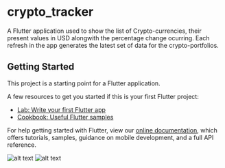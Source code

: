 # crypto_tracker

A Flutter application used to show the list of Crypto-currencies, their present values in USD alongwith the percentage change ocurring.
Each refresh in the app generates the latest set of data for the crypto-portfolios. 

## Getting Started

This project is a starting point for a Flutter application.

A few resources to get you started if this is your first Flutter project:

- [Lab: Write your first Flutter app](https://flutter.dev/docs/get-started/codelab)
- [Cookbook: Useful Flutter samples](https://flutter.dev/docs/cookbook)

For help getting started with Flutter, view our
[online documentation](https://flutter.dev/docs), which offers tutorials,
samples, guidance on mobile development, and a full API reference.



![alt text](https://github.com/[me-stone]/[Crypto_track]/blob/[main]/Screenshot_2021-07-03-00-58-02-830_com.example.crypto_bits.jpg?raw=true)
![alt text](https://github.com/[me-stone]/[Crypto_track]/blob/[main]/Screenshot_2021-07-03-00-58-02-789_com.example.crypto_bits.jpg?raw=true)


